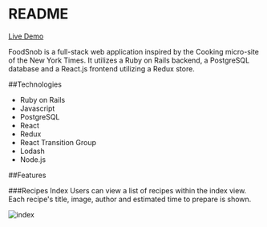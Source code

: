 # README

[Live Demo](https://recipe-manage-app.herokuapp.com/#/)

FoodSnob is a full-stack web application inspired by the Cooking micro-site of the New York Times. It utilizes a Ruby on Rails backend, a PostgreSQL database and a React.js frontend utilizing a Redux store.

##Technologies
 * Ruby on Rails
 * Javascript
 * PostgreSQL
 * React
 * Redux
 * React Transition Group
 * Lodash
 * Node.js

##Features

###Recipes Index
Users can view a list of recipes within the index view. Each recipe's title, image, author and estimated time to prepare is shown.

![index]() 
